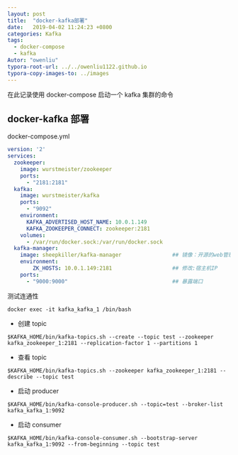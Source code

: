 ```yaml
---
layout: post
title:  "docker-kafka部署"
date:   2019-04-02 11:24:23 +0800
categories: Kafka
tags: 
  - docker-compose
  - kafka
Autor: "owenliu"
typora-root-url: ../../owenliu1122.github.io
typora-copy-images-to: ../images
---
```

在此记录使用 docker-compose 启动一个 kafka 集群的命令

## docker-kafka 部署
docker-compose.yml
``` yaml
version: '2'
services:
  zookeeper:
    image: wurstmeister/zookeeper
    ports:
      - "2181:2181"
  kafka:
    image: wurstmeister/kafka
    ports:
      - "9092"
    environment:
      KAFKA_ADVERTISED_HOST_NAME: 10.0.1.149
      KAFKA_ZOOKEEPER_CONNECT: zookeeper:2181
    volumes:
      - /var/run/docker.sock:/var/run/docker.sock
  kafka-manager:
    image: sheepkiller/kafka-manager                ## 镜像：开源的web管理kafka集群的界面
    environment:
        ZK_HOSTS: 10.0.1.149:2181                   ## 修改:宿主机IP
    ports:
      - "9000:9000"                                 ## 暴露端口
```
测试连通性
``` shell
docker exec -it kafka_kafka_1 /bin/bash
```

- 创建 topic
``` shell
$KAFKA_HOME/bin/kafka-topics.sh --create --topic test --zookeeper kafka_zookeeper_1:2181 --replication-factor 1 --partitions 1
```
- 查看 topic
``` shell
$KAFKA_HOME/bin/kafka-topics.sh --zookeeper kafka_zookeeper_1:2181 --describe --topic test
```

- 启动 producer
``` shell
$KAFKA_HOME/bin/kafka-console-producer.sh --topic=test --broker-list kafka_kafka_1:9092
```

- 启动 consumer
``` shell
$KAFKA_HOME/bin/kafka-console-consumer.sh --bootstrap-server kafka_kafka_1:9092 --from-beginning --topic test
```